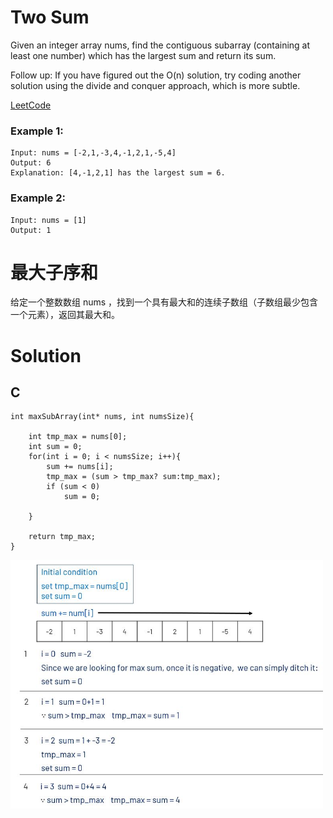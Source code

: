 # Two Sum
Given an integer array nums, find the contiguous subarray (containing at least one number) which has the largest sum and return its sum.

Follow up: If you have figured out the O(n) solution, try coding another solution using the divide and conquer approach, which is more subtle.

[LeetCode](https://leetcode.com/problems/two-sum/)  

### Example 1:
```
Input: nums = [-2,1,-3,4,-1,2,1,-5,4]
Output: 6
Explanation: [4,-1,2,1] has the largest sum = 6.
```

### Example 2:
```
Input: nums = [1]
Output: 1
```

# 最大子序和
给定一个整数数组 nums ，找到一个具有最大和的连续子数组（子数组最少包含一个元素），返回其最大和。  

# Solution
## C

```
int maxSubArray(int* nums, int numsSize){
    
    int tmp_max = nums[0]; 
    int sum = 0;
    for(int i = 0; i < numsSize; i++){
        sum += nums[i];
        tmp_max = (sum > tmp_max? sum:tmp_max);
        if (sum < 0)
            sum = 0;
                           
    }

    return tmp_max;
}
```
<img src="img/053.JPG" width = "500"/>



